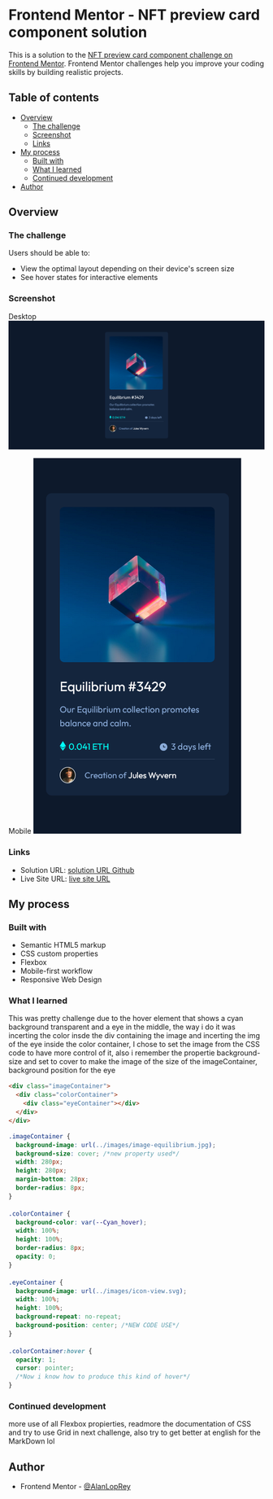 # Frontend Mentor - NFT preview card component solution

This is a solution to the [NFT preview card component challenge on Frontend Mentor](https://www.frontendmentor.io/challenges/nft-preview-card-component-SbdUL_w0U). Frontend Mentor challenges help you improve your coding skills by building realistic projects.

## Table of contents

- [Overview](#overview)
  - [The challenge](#the-challenge)
  - [Screenshot](#screenshot)
  - [Links](#links)
- [My process](#my-process)
  - [Built with](#built-with)
  - [What I learned](#what-i-learned)
  - [Continued development](#continued-development)
- [Author](#author)

## Overview

### The challenge

Users should be able to:

- View the optimal layout depending on their device's screen size
- See hover states for interactive elements

### Screenshot

Desktop
![](/images/Desktop%20version%20Frontend%20Mentor%20NFT%20preview%20card%20component.png)

Mobile
![](/images/Mobile%20version%20Frontend%20Mentor%20NFT%20preview%20card%20component.png)

### Links

- Solution URL: [solution URL Github](https://github.com/AlanLopRey/nft-preview-card-component-main)
- Live Site URL: [live site URL](https://alanloprey.github.io/nft-preview-card-component-main/)

## My process

### Built with

- Semantic HTML5 markup
- CSS custom properties
- Flexbox
- Mobile-first workflow
- Responsive Web Design

### What I learned

This was pretty challenge due to the hover element that shows a cyan background transparent and a eye in the middle, the way i do it was incerting the color insde the div containing the image and incerting the img of the eye inside the color container, I chose to set the image from the CSS code to have more control of it, also i remember the propertie background-size and set to cover to make the image of the size of the imageContainer, background position for the eye

```html
<div class="imageContainer">
  <div class="colorContainer">
    <div class="eyeContainer"></div>
  </div>
</div>
```

```css
.imageContainer {
  background-image: url(../images/image-equilibrium.jpg);
  background-size: cover; /*new property used*/
  width: 280px;
  height: 280px;
  margin-bottom: 28px;
  border-radius: 8px;
}

.colorContainer {
  background-color: var(--Cyan_hover);
  width: 100%;
  height: 100%;
  border-radius: 8px;
  opacity: 0;
}

.eyeContainer {
  background-image: url(../images/icon-view.svg);
  width: 100%;
  height: 100%;
  background-repeat: no-repeat;
  background-position: center; /*NEW CODE USE*/
}

.colorContainer:hover {
  opacity: 1;
  cursor: pointer;
  /*Now i know how to produce this kind of hover*/
}
```

### Continued development

more use of all Flexbox propierties, readmore the documentation of CSS and try to use Grid in next challenge, also try to get better at english for the MarkDown lol

## Author

- Frontend Mentor - [@AlanLopRey](https://www.frontendmentor.io/profile/AlanLopRey)
